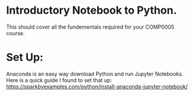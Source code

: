 # Introductory Notebook to Python. 

This should cover all the fundementals required for your COMP0005 course. 

# Set Up:

Anaconda is an easy way download Python and run Jupyter Notebooks. Here is a quick guide I found to set that up: https://sparkbyexamples.com/python/install-anaconda-jupyter-notebook/
